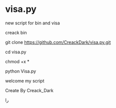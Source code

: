 # visa.py

new script for bin and visa

creack bin 

git clone https://github.com/CreackDark/visa.py.git

cd visa.py

chmod +x *

python Visa.py


welcome my script

Create By Creack_Dark

را

